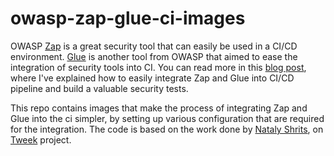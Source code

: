 # owasp-zap-glue-ci-images
OWASP [Zap](https://github.com/zaproxy/zaproxy) is a great security tool that can easily be used in a CI/CD environment. [Glue](https://github.com/OWASP/glue) is another tool from OWASP that aimed to ease the integration of security tools into CI. You can read more in this [blog post](https://blog.solutotlv.com/dynamic-security-testing-made-easy?utm_source=github), where I've explained how to easily integrate Zap and Glue into CI/CD pipeline and build a valuable security tests.

This repo contains images that make the process of integrating Zap and Glue into the ci simpler, by setting up various configuration that are required for the integration. The code is based on the work done by [Nataly Shrits](https://github.com/nataly87s), on [Tweek](https://github.com/Soluto/tweek) project. 